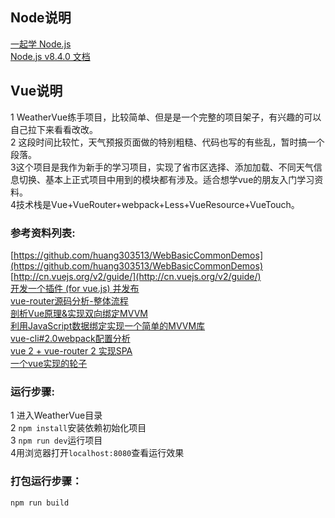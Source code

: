 ## Node说明

[一起学 Node.js](https://github.com/nswbmw/N-blog)</br>
[Node.js v8.4.0 文档](http://nodejs.cn/api/)</br>

## Vue说明

1 WeatherVue练手项目，比较简单、但是是一个完整的项目架子，有兴趣的可以自己拉下来看看改改。</br>
2 这段时间比较忙，天气预报页面做的特别粗糙、代码也写的有些乱，暂时搞一个段落。</br>
3这个项目是我作为新手的学习项目，实现了省市区选择、添加加载、不同天气信息切换、基本上正式项目中用到的模块都有涉及。适合想学vue的朋友入门学习资料。</br>
4技术栈是Vue+VueRouter+webpack+Less+VueResource+VueTouch。

### 参考资料列表:

[https://github.com/huang303513/WebBasicCommonDemos](https://github.com/huang303513/WebBasicCommonDemos)</br>
[http://cn.vuejs.org/v2/guide/](http://cn.vuejs.org/v2/guide/)</br>
[开发一个插件 (for vue.js) 并发布](https://gold.xitu.io/entry/5846978a128fe1006c59db9f)</br>
[vue-router源码分析-整体流程](https://gold.xitu.io/post/584040e1ac502e006cbedb23)</br>
[剖析Vue原理&实现双向绑定MVVM](https://segmentfault.com/a/1190000006599500)</br>
[利用JavaScript数据绑定实现一个简单的MVVM库](https://segmentfault.com/a/1190000004847657)</br>
[vue-cli#2.0webpack配置分析](https://gold.xitu.io/post/584e48b2ac502e006c74a120)</br>
[vue 2 + vue-router 2 实现SPA](http://www.tuicool.com/articles/bu6FJ3e)</br>
[一个vue实现的轮子](https://zhuanlan.zhihu.com/p/24435564)</br>

### 运行步骤:

1 进入WeatherVue目录</br>
2 `npm install`安装依赖初始化项目</br>
3 `npm run dev`运行项目</br>
4用浏览器打开`localhost:8080`查看运行效果</br>
### 打包运行步骤：

`npm run build`





